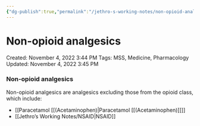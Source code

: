 ```yaml
---
{"dg-publish":true,"permalink":"/jethro-s-working-notes/non-opioid-analgesics/","dgPassFrontmatter":true}
---
```



# Non-opioid analgesics

Created: November 4, 2022 3:44 PM
Tags: MSS, Medicine, Pharmacology
Updated: November 4, 2022 3:45 PM

### Non-opioid analgesics

Non-opioid analgesics are analgesics excluding those from the opioid class, which include:

- [[Paracetamol [[(Acetaminophen)\|Paracetamol [[(Acetaminophen)]]]]
- [[Jethro’s Working Notes/NSAID\|NSAID]]